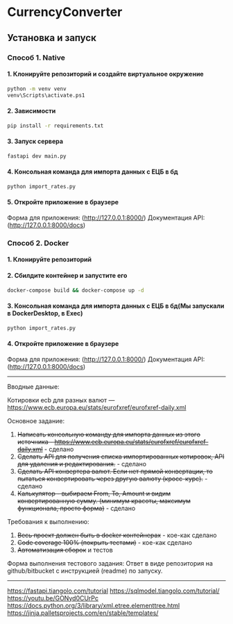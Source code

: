 # CurrencyConverter



## Установка и запуск
### Способ 1. Native
#### 1. Клонируйте репозиторий и создайте виртуальное окружение
```bash
python -m venv venv
venv\Scripts\activate.ps1
```

#### 2. Зависимости
```bash
pip install -r requirements.txt
```

#### 3. Запуск сервера
```bash
fastapi dev main.py
```

#### 4. Консольная команда для импорта данных с ЕЦБ в бд
```bash
python import_rates.py
```

#### 5. Откройте приложение в браузере
Форма для приложения: (http://127.0.0.1:8000/)
Документация API: (http://127.0.0.1:8000/docs)

### Способ 2. Docker

#### 1. Клонируйте репозиторий

#### 2. Сбилдите контейнер и запустите его
```bash
docker-compose build && docker-compose up -d
```
#### 3. Консольная команда для импорта данных с ЕЦБ в бд(Мы запускали в DockerDesktop, в Exec)
```bash
python import_rates.py
```
#### 4. Откройте приложение в браузере
Форма для приложения: (http://127.0.0.1:8000/)
Документация API: (http://127.0.0.1:8000/docs)


------
Вводные данные: 


Котировки ecb для разных валют — https://www.ecb.europa.eu/stats/eurofxref/eurofxref-daily.xml 


Основное задание:


1.	~~Написать консольную команду для импорта данных из этого источника - https://www.ecb.europa.eu/stats/eurofxref/eurofxref-daily.xml~~ - сделано
2.	~~Сделать API для получения списка импортированных котировок, API для удаления и редактирования.~~ - сделано
3.	~~Сделать API конвертера валют. Если нет прямой конвертации, то пытаться конвертировать через другую валюту (кросс-курс).~~ - сделано
4.	~~Калькулятор - выбираем From, To, Amount и видим конвертированную сумму. (минимум красоты, максимум функционала, просто форма)~~ - сделано


Требования к выполнению:


1.	~~Весь проект должен быть в docker контейнерах~~ - кое-как сделано
2.	~~Code coverage 100% (покрыть тестами)~~ - кое-как сделано
3.	~~Автоматизация сборок~~ и тестов 



Форма выполнения тестового задания:
Ответ в виде репозитория на github/bitbucket с инструкцией (readme) по запуску.


------
https://fastapi.tiangolo.com/tutorial
https://sqlmodel.tiangolo.com/tutorial/
https://youtu.be/GONyd0CUrPc
https://docs.python.org/3/library/xml.etree.elementtree.html
https://jinja.palletsprojects.com/en/stable/templates/






